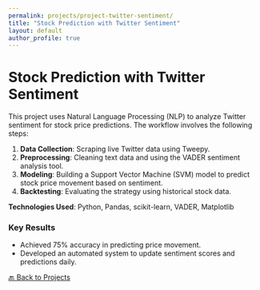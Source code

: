 ```yaml
---
permalink: projects/project-twitter-sentiment/
title: "Stock Prediction with Twitter Sentiment"
layout: default
author_profile: true
---
```


# Stock Prediction with Twitter Sentiment

This project uses Natural Language Processing (NLP) to analyze Twitter sentiment for stock price predictions. The workflow involves the following steps:

1. **Data Collection**: Scraping live Twitter data using Tweepy.
2. **Preprocessing**: Cleaning text data and using the VADER sentiment analysis tool.
3. **Modeling**: Building a Support Vector Machine (SVM) model to predict stock price movement based on sentiment.
4. **Backtesting**: Evaluating the strategy using historical stock data.

**Technologies Used**: Python, Pandas, scikit-learn, VADER, Matplotlib

### Key Results
- Achieved 75% accuracy in predicting price movement.
- Developed an automated system to update sentiment scores and predictions daily.

[🔙 Back to Projects](/projects/)
